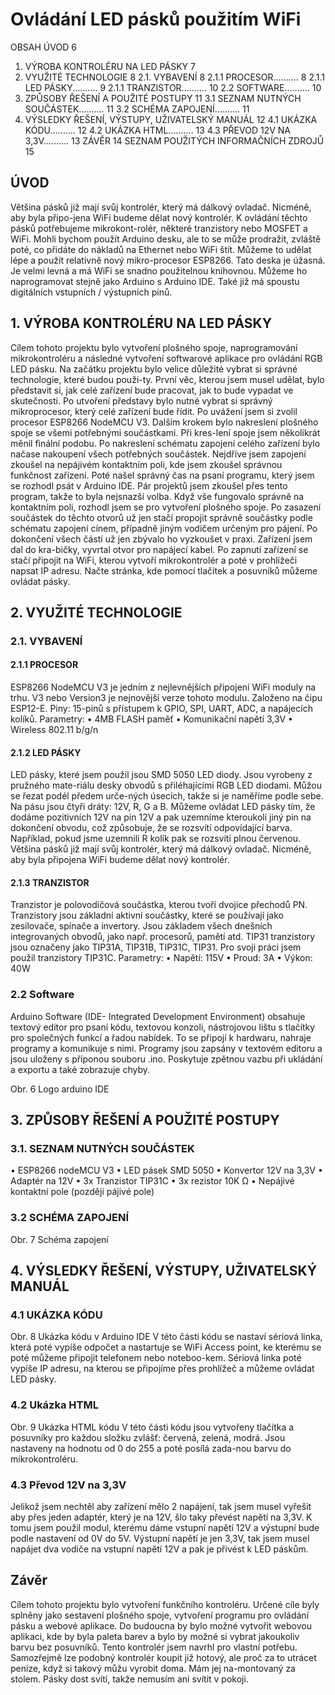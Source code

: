 # Ovládání LED pásků použitím WiFi

OBSAH
ÚVOD		6
1.	VÝROBA KONTROLÉRU NA LED PÁSKY	7
2.	VYUŽITÉ TECHNOLOGIE	8
2.1.	VYBAVENÍ	8
      2.1.1	PROCESOR..........	8
      2.1.1	LED PÁSKY..........	9
      2.1.1	TRANZISTOR..........	10
     2.2	SOFTWARE..........	10
3.	ZPŮSOBY ŘEŠENÍ A POUŽITÉ POSTUPY	11
      3.1	SEZNAM NUTNÝCH SOUČÁSTEK..........	11
      3.2	SCHÉMA ZAPOJENÍ..........	11
4.	VÝSLEDKY ŘEŠENÍ, VÝSTUPY, UŽIVATELSKÝ MANUÁL	12
     4.1	UKÁZKA KÓDU..........	12
     4.2	UKÁZKA HTML..........	13
     4.3	PŘEVOD 12V NA 3,3V..........	13
ZÁVĚR		14
SEZNAM POUŽITÝCH INFORMAČNÍCH ZDROJŮ	15


 
## ÚVOD
Většina pásků již mají svůj kontrolér, který má dálkový ovladač. Nicméně, aby byla připo-jena WiFi budeme dělat nový kontrolér. K ovládání těchto pásků potřebujeme mikrokont-rolér, některé tranzistory nebo MOSFET a WiFi. 
Mohli bychom použít Arduino desku, ale to se může prodražit, zvláště poté, co přidáte do nákladů na Ethernet nebo WiFi štít. Můžeme to udělat lépe a použít relativně nový mikro-procesor ESP8266. Tato deska je úžasná. Je velmi levná a má WiFi se snadno použitelnou knihovnou. Můžeme ho naprogramovat stejně jako Arduino s Arduino IDE. Také již má spoustu digitálních vstupních / výstupních pinů.

## 1.	VÝROBA KONTROLÉRU NA LED PÁSKY
Cílem tohoto projektu bylo vytvoření plošného spoje, naprogramování mikrokontroléru a následné vytvoření softwarové aplikace pro ovládání RGB LED pásku. 
Na začátku projektu bylo velice důležité vybrat si správné technologie, které budou použi-ty. První věc, kterou jsem musel udělat, bylo představit si, jak celé zařízení bude pracovat, jak to bude vypadat ve skutečnosti. Po utvoření představy bylo nutné vybrat si správný mikroprocesor, který celé zařízení bude řídit. Po uvážení jsem si zvolil procesor ESP8266 NodeMCU V3.
Dalším krokem bylo nakreslení plošného spoje se všemi potřebnými součástkami. Při kres-lení spoje jsem několikrát měnil finální podobu.
Po nakreslení schématu zapojení celého zařízení bylo načase nakoupení všech potřebných součástek. Nejdříve jsem zapojení zkoušel na nepájivém kontaktním poli, kde jsem zkoušel správnou funkčnost zařízení. 
Poté našel správný čas na psaní programu, který jsem se rozhodl psát v Arduino IDE. Pár projektů jsem zkoušel přes tento program, takže to byla nejsnazší volba. 
Když vše fungovalo správně na kontaktním poli, rozhodl jsem se pro vytvoření plošného spoje. Po zasazení součástek do těchto otvorů už jen stačí propojit správně součástky podle schématu zapojení cínem, případně jiným vodičem určeným pro pájení. 
Po dokončení všech částí už jen zbývalo ho vyzkoušet v praxi. Zařízení jsem dal do kra-bičky, vyvrtal otvor pro napájecí kabel. Po zapnutí zařízení se stačí připojit na WiFi, kterou vytvoří mikrokontrolér a poté v prohlížeči napsat IP adresu. Načte stránka, kde pomocí tlačítek a posuvníků můžeme ovládat pásky.
## 2.	VYUŽITÉ TECHNOLOGIE
### 2.1.	VYBAVENÍ
#### 	2.1.1	PROCESOR
ESP8266 NodeMCU V3 je jedním z nejlevnějších připojení WiFi moduly na trhu. V3 nebo Version3 je nejnovější verze tohoto modulu. Založeno na čipu ESP12-E.
Piny: 15-pinů s přístupem k GPIO, SPI, UART, ADC, a napájecích kolíků.
Parametry:
•	4MB FLASH paměť
•	Komunikační napětí 3,3V
•	Wireless 802.11 b/g/n
















#### 	2.1.2	LED PÁSKY
LED pásky, které jsem použil jsou SMD 5050 LED diody. Jsou vyrobeny z pružného mate-riálu desky obvodů s přiléhajícími RGB LED diodami. Můžou se řezat podél předem urče-ných úsecích, takže si je naměříme podle sebe. Na pásu jsou čtyři dráty: 12V, R, G a B. Můžeme ovládat LED pásky tím, že dodáme pozitivních 12V na pin 12V a pak uzemníme kteroukoli jiný pin na dokončení obvodu, což způsobuje, že se rozsvítí odpovídající barva. Například, pokud jsme uzemnili R kolík pak se rozsvítí plnou červenou. Většina pásků již mají svůj kontrolér, který má dálkový ovladač. Nicméně, aby byla připojena WiFi budeme dělat nový kontrolér.

#### 	2.1.3	TRANZISTOR
Tranzistor je polovodičová součástka, kterou tvoří dvojice přechodů PN. Tranzistory jsou základní aktivní součástky, které se používají jako zesilovače, spínače a invertory. Jsou základem všech dnešních integrovaných obvodů, jako např. procesorů, pamětí atd.
TIP31 tranzistory jsou označeny jako TIP31A, TIP31B,  TIP31C, TIP31.
Pro svoji práci jsem použil tranzistory TIP31C.
Parametry:
•	Napětí: 115V
•	Proud: 3A
•	Výkon: 40W




### 2.2	Software
Arduino Software (IDE- Integrated Development Environment) obsahuje textový editor pro psaní kódu, textovou konzoli, nástrojovou lištu s tlačítky pro společných funkcí a řadou nabídek. To se připojí k hardwaru, nahraje programy a komunikuje s nimi. Programy jsou zapsány v textovém editoru a jsou uloženy s příponou souboru .ino. Poskytuje zpětnou vazbu při ukládání a exportu a také zobrazuje chyby.
 
Obr. 6 Logo arduino IDE
## 3.	ZPŮSOBY ŘEŠENÍ A POUŽITÉ POSTUPY
### 3.1.  SEZNAM NUTNÝCH SOUČÁSTEK
•	ESP8266 nodeMCU V3
•	LED pásek SMD 5050
•	Konvertor 12V na 3,3V
•	Adaptér na 12V
•	3x Tranzistor TIP31C
•	3x rezistor 10K Ω 
•	Nepájivé kontaktní pole (později pájivé pole) 

### 3.2  SCHÉMA ZAPOJENÍ
 
Obr. 7 Schéma zapojení
## 4.	VÝSLEDKY ŘEŠENÍ, VÝSTUPY, UŽIVATELSKÝ MANUÁL 
### 4.1	UKÁZKA KÓDU
 
Obr. 8 Ukázka kódu v Arduino IDE
V této části kódu se nastaví sériová linka, která poté vypíše odpočet a nastartuje se WiFi Access point, ke kterému se poté můžeme připojit telefonem nebo noteboo-kem. Sériová linka poté vypíše IP adresu, na kterou se připojíme přes prohlížeč a můžeme ovládat LED pásky.






### 4.2	 Ukázka HTML 
 
Obr. 9 Ukázka HTML kódu
V této části kódu jsou vytvořeny tlačítka a posuvníky pro každou složku zvlášť: červená, zelená, modrá. Jsou nastaveny na hodnotu od 0 do 255 a poté posílá zada-nou barvu do mikrokontroléru.

### 4.3	 Převod 12V na 3,3V
Jelikož jsem nechtěl aby zařízení mělo 2 napájení, tak jsem musel vyřešit aby přes jeden adaptér, který je na 12V, šlo taky převést napětí na 3,3V. K tomu jsem použil modul, kterému dáme vstupní napětí 12V a výstupní bude podle nastavení od 0V do 5V. Výstupní napětí je jen 3,3V, tak jsem musel napájet dva vodiče na vstupní napětí 12V a pak je přivést k LED páskům.

## Závěr
Cílem tohoto projektu bylo vytvoření funkčního kontroléru. Určené cíle byly splněny jako sestavení plošného spoje, vytvoření programu pro ovládání pásku a webové aplikace.
Do budoucna by bylo možné vytvořit webovou aplikaci, kde by byla paleta barev a bylo by možné si vybrat jakoukoliv barvu bez posuvníků. 
Tento kontrolér jsem navrhl pro vlastní potřebu. Samozřejmě lze podobný kontrolér koupit již hotový, ale proč za to utrácet peníze, když si takový můžu vyrobit doma. Mám jej na-montovaný za stolem. Pásky dost svítí, takže nemusím ani svítit v pokoji.
